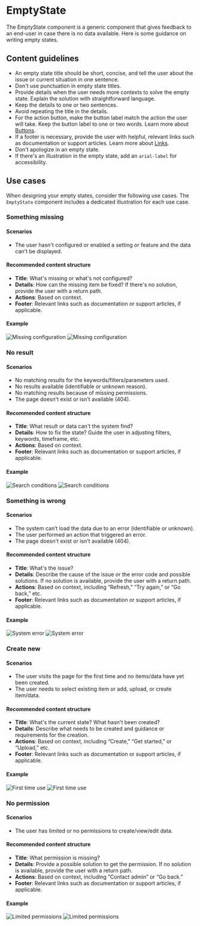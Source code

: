 # EmptyState

The EmptyState component is a generic component that gives feedback to an end-user in case there is no data available. Here is some guidance on writing empty states.

## Content guidelines

- An empty state title should be short, concise, and tell the user about the issue or current situation in one sentence.
- Don't use punctuation in empty state titles.
- Provide details when the user needs more contexts to solve the empty state. Explain the solution with straightforward language.
- Keep the details to one or two sentences.
- Avoid repeating the title in the details.
- For the action button, make the button label match the action the user will take. Keep the button label to one or two words. Learn more about [Buttons](/design/components/buttons/Button).
- If a footer is necessary, provide the user with helpful, relevant links such as documentation or support articles. Learn more about [Links](/design/components/typography/Link).
- Don't apologize in an empty state.
- If there's an illustration in the empty state, add an `arial-label` for accessibility.

## Use cases

When designing your empty states, consider the following use cases. The `EmptyState` component includes a dedicated illustration for each use case.

### Something missing

#### Scenarios
- The user hasn't configured or enabled a setting or feature and the data can't be displayed.

#### Recommended content structure
- **Title**: What's missing or what's not configured?
- **Details**: How can the missing item be fixed? If there's no solution, provide the user with a return path.
- **Actions**: Based on context.
- **Footer**: Relevant links such as documentation or support articles, if applicable.

#### Example
![Missing configuration](../../components-preview-docs-assets/empty-state-missing-configuration-light.webp#light-mode-only)
![Missing configuration](../../components-preview-docs-assets/empty-state-missing-configuration-dark.webp#dark-mode-only)


### No result

#### Scenarios
- No matching results for the keywords/filters/parameters used.
- No results available (identifiable or unknown reason).
- No matching results because of missing permissions.
- The page doesn't exist or isn't available (404).

#### Recommended content structure
- **Title**: What result or data can't the system find?
- **Details**: How to fix the state? Guide the user in adjusting filters, keywords, timeframe, etc.
- **Actions**: Based on context.
- **Footer**: Relevant links such as documentation or support articles, if applicable.

#### Example
![Search conditions](../../components-preview-docs-assets/empty-state-search-conditions-light.webp#light-mode-only)
![Search conditions](../../components-preview-docs-assets/empty-state-search-conditions-dark.webp#dark-mode-only)


### Something is wrong

#### Scenarios
- The system can’t load the data due to an error (identifiable or unknown).
- The user performed an action that triggered an error.
- The page doesn't exist or isn't available (404).

#### Recommended content structure
- **Title**: What's the issue?
- **Details**: Describe the cause of the issue or the error code and possible solutions. If no solution is available, provide the user with a return path.
- **Actions**: Based on context, including “Refresh,” “Try again,” or “Go back,” etc.
- **Footer**: Relevant links such as documentation or support articles, if applicable.

#### Example
![System error](../../components-preview-docs-assets/empty-state-system-error-light.webp#light-mode-only)
![System error](../../components-preview-docs-assets/empty-state-system-error-dark.webp#dark-mode-only)


### Create new

#### Scenarios
- The user visits the page for the first time and no items/data have yet been created.
- The user needs to select existing item or add, upload, or create item/data.

#### Recommended content structure
- **Title**: What's the current state? What hasn't been created?
- **Details**: Describe what needs to be created and guidance or requirements for the creation.
- **Actions**: Based on context, including “Create,” “Get started,” or “Upload,” etc.
- **Footer**: Relevant links such as documentation or support articles, if applicable.

#### Example
![First time use](../../components-preview-docs-assets/empty-state-first-time-use-light.webp#light-mode-only)
![First time use](../../components-preview-docs-assets/empty-state-first-time-use-dark.webp#dark-mode-only)


### No permission

#### Scenarios
- The user has limited or no permissions to create/view/edit data.

#### Recommended content structure
- **Title**: What permission is missing?
- **Details**: Provide a possible solution to get the permission. If no solution is available, provide the user with a return path.
- **Actions**: Based on context, including “Contact admin” or “Go back.”
- **Footer**: Relevant links such as documentation or support articles, if applicable.

#### Example
![Limited permissions](../../components-preview-docs-assets/empty-state-limited-permission-light.webp#light-mode-only)
![Limited permissions](../../components-preview-docs-assets/empty-state-limited-permission-dark.webp#dark-mode-only)